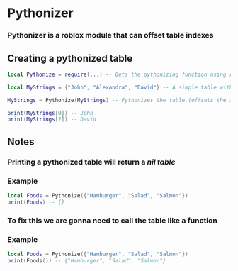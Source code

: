 # Pythonizer
### Pythonizer is a roblox module that can offset table indexes

## **Creating a pythonized table**
```lua
local Pythonize = require(...) -- Gets the pythonizing function using require

local MyStrings = {"John", "Alexandra", "David"} -- A simple table with some strings of names

MyStrings = Pythonize(MyStrings) -- Pythonizes the table (offsets the index by -1)

print(MyStrings[0]) -- John
print(MyStrings[2]) -- David

```

## **Notes**
### Printing a pythonized table will return a **_nil table_**
### Example
```lua
local Foods = Pythonize({"Hamburger", "Salad", "Salmon"})
print(Foods) -- {}
```

### **To fix this we are gonna need to call the table like a function**
### Example
```lua
local Foods = Pythonize({"Hamburger", "Salad", "Salmon"})
print(Foods()) -- {"Hamburger", "Salad", "Salmon"}
```



